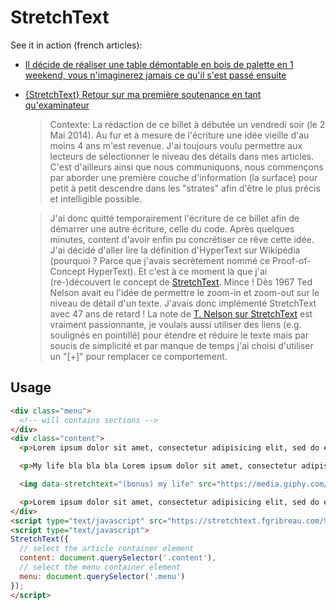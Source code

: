 StretchText
===========

See it in action (french articles):

- [Il décide de réaliser une table démontable en bois de palette en 1 weekend, vous n'imaginerez jamais ce qu'il s'est passé ensuite](http://blog.fgribreau.com/2017/08/il-decide-de-realiser-une-table-a-manger-en-bois-de-palette-en-un-weekend.html)
- [{StretchText} Retour sur ma première soutenance en tant qu'examinateur](http://blog.fgribreau.com/2014/05/fr-stretchtext-retour-sur-ma-premiere.html)

   > Contexte: La rédaction de ce billet à débutée un vendredi soir (le 2 Mai 2014). Au fur et à mesure de l'écriture une idée vieille d'au moins 4 ans m'est revenue. J'ai toujours voulu permettre aux lecteurs de sélectionner le niveau des détails dans mes articles. C'est d'ailleurs ainsi que nous communiquons, nous commençons par aborder une première couche d'information (la surface) pour petit à petit descendre dans les "strates" afin d'être le plus précis et intelligible possible.

   > J'ai donc quitté temporairement l'écriture de ce billet afin de démarrer une autre écriture, celle du code. Après quelques minutes, content d'avoir enfin pu concrétiser ce rêve cette idée. J'ai décidé d'aller lire la définition d'HyperText sur Wikipédia (pourquoi ? Parce que j'avais secrètement nommé ce Proof-of-Concept HyperText). Et c'est à ce moment là que j'ai (re-)découvert le concept de [StretchText](http://en.wikipedia.org/wiki/StretchText). Mince ! Dès 1967 Ted Nelson avait eu l'idée de permettre le zoom-in et zoom-out sur le niveau de détail d'un texte. J'avais donc implémenté StretchText avec 47 ans de retard ! La note de [T. Nelson sur StretchText](http://xanadu.com/XUarchive/htn8.tif) est vraiment passionnante, je voulais aussi utiliser des liens (e.g. soulignés en pointillé) pour étendre et réduire le texte mais par soucis de simplicité et par manque de temps j'ai choisi d'utiliser un "[+]" pour remplacer ce comportement.

## Usage

```html
<div class="menu">
  <!-- will contains sections -->
</div>
<div class="content">
  <p>Lorem ipsum dolor sit amet, consectetur adipisicing elit, sed do eiusmod tempor incididunt ut labore et dolore magna aliqua. Ut enim ad minim veniam<p data-stretchtext="(bonus) my life">, quis nostrud exercitation,</span> ullamco laboris nisi ut aliquip ex ea commodo consequat.<span data-stretchtext="(bonus) Plop"> Duis aute irure dolor in reprehenderit in voluptate velit esse cillum dolore eu fugiat nulla pariatur.</span> Excepteur sint occaecat cupidatat non proident, sunt in culpa qui officia deserunt mollit anim id est laborum.</p>

  <p>My life bla bla bla Lorem ipsum dolor sit amet, consectetur adipisicing elit, sed do eiusmod tempor incididunt ut labore et dolore magna aliqua. Ut enim ad minim veniam, quis nostrud exercitation ullamco laboris nisi ut aliquip ex ea commodo consequat. Duis aute irure dolor in reprehenderit in voluptate velit esse cillum dolore eu fugiat nulla pariatur. Excepteur sint occaecat cupidatat non proident, sunt in culpa qui officia deserunt mollit anim id est laborum.</p>

  <img data-stretchtext="(bonus) my life" src="https://media.giphy.com/media/48FhEMYGWji8/giphy.gif"/>

  <p>Lorem ipsum dolor sit amet, consectetur adipisicing elit, sed do eiusmod tempor incididunt ut labore et dolore magna aliqua. Ut enim ad minim veniam<p data-stretchtext="(bonus) my life">, quis nostrud exercitation,</span> ullamco laboris nisi ut aliquip ex ea commodo consequat.<span data-stretchtext="(bonus) Plop"> Duis aute irure dolor in reprehenderit in voluptate velit esse cillum dolore eu fugiat nulla pariatur.</span> Excepteur sint occaecat cupidatat non proident, sunt in culpa qui officia deserunt mollit anim id est laborum.</p>
</div>
<script type="text/javascript" src="https://stretchtext.fgribreau.com/StretchText.js"></script>
<script type="text/javascript">
StretchText({
  // select the article container element
  content: document.querySelector('.content'),
  // select the menu container element
  menu: document.querySelector('.menu')
});
</script>
```
